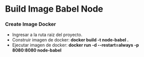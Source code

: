 # Build Image Babel Node

### Create Image Docker
 - Ingresar a la ruta raiz del proyecto.
 - Construir imagen de docker: **docker build -t node-babel .**
 - Ejecutar imagen de docker: **docker run -d --restart=always -p 8080:8080 node-babel**
